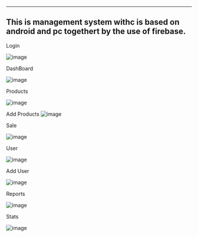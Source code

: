 -----------------------------------------------------------------------------------
This is management system withc is based on android and pc togethert by the use of firebase.
------------------------------------------------------------------------------------





Login

![image](https://github.com/WenDEVLIFE/Mherl-Management-System-PC/assets/117834496/bcf57a95-0b3f-433d-af3d-08d4ec8342dc)


DashBoard

![image](https://github.com/WenDEVLIFE/Mherl-Management-System-PC/assets/117834496/31c223ad-dd15-43eb-be97-7d3c5c441dd9)

Products

![image](https://github.com/WenDEVLIFE/Mherl-Management-System-PC/assets/117834496/c3f30dc8-a1e1-48f5-b4ab-48265275478c)

Add Products
![image](https://github.com/WenDEVLIFE/Mherl-Management-System-PC/assets/117834496/a0e415f1-87c3-408b-bbd8-39dc43b3a84e)

Sale

![image](https://github.com/WenDEVLIFE/Mherl-Management-System-PC/assets/117834496/53a4f84a-e188-4bfd-895c-ea51687fb955)


User


![image](https://github.com/WenDEVLIFE/Mherl-Management-System-PC/assets/117834496/48b9387c-b0cf-4412-aeb7-037490747942)


Add User


![image](https://github.com/WenDEVLIFE/Mherl-Management-System-PC/assets/117834496/12c05027-e073-4f58-aeaa-aab33d5bb919)

Reports 


![image](https://github.com/WenDEVLIFE/Mherl-Management-System-PC/assets/117834496/706494a6-a75c-4d4a-8e51-8f7e6dcfcdb7)

Stats

![image](https://github.com/WenDEVLIFE/Mherl-Management-System-PC/assets/117834496/6f9349aa-7a48-424b-9918-d0a8770c5f0f)
